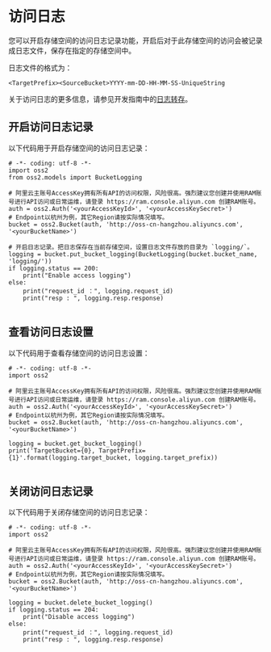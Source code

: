 # 访问日志

您可以开启存储空间的访问日志记录功能，开启后对于此存储空间的访问会被记录成日志文件，保存在指定的存储空间中。

日志文件的格式为：

`<TargetPrefix><SourceBucket>YYYY-mm-DD-HH-MM-SS-UniqueString`

关于访问日志的更多信息，请参见开发指南中的[日志转存](/cn.zh-CN/开发指南/日志管理/日志转存.md)。

## 开启访问日志记录

以下代码用于开启存储空间的访问日志记录：

```
# -*- coding: utf-8 -*-
import oss2
from oss2.models import BucketLogging

# 阿里云主账号AccessKey拥有所有API的访问权限，风险很高。强烈建议您创建并使用RAM账号进行API访问或日常运维，请登录 https://ram.console.aliyun.com 创建RAM账号。
auth = oss2.Auth('<yourAccessKeyId>', '<yourAccessKeySecret>')
# Endpoint以杭州为例，其它Region请按实际情况填写。
bucket = oss2.Bucket(auth, 'http://oss-cn-hangzhou.aliyuncs.com', '<yourBucketName>')

# 开启日志记录。把日志保存在当前存储空间，设置日志文件存放的目录为 `logging/`。
logging = bucket.put_bucket_logging(BucketLogging(bucket.bucket_name, 'logging/'))
if logging.status == 200:
    print("Enable access logging")
else:
    print("request_id ：", logging.request_id)
    print("resp : ", logging.resp.response)
			
```

## 查看访问日志设置

以下代码用于查看存储空间的访问日志设置：

```
# -*- coding: utf-8 -*-
import oss2

# 阿里云主账号AccessKey拥有所有API的访问权限，风险很高。强烈建议您创建并使用RAM账号进行API访问或日常运维，请登录 https://ram.console.aliyun.com 创建RAM账号。
auth = oss2.Auth('<yourAccessKeyId>', '<yourAccessKeySecret>')
# Endpoint以杭州为例，其它Region请按实际情况填写。
bucket = oss2.Bucket(auth, 'http://oss-cn-hangzhou.aliyuncs.com', '<yourBucketName>')

logging = bucket.get_bucket_logging()
print('TargetBucket={0}, TargetPrefix={1}'.format(logging.target_bucket, logging.target_prefix))
			
```

## 关闭访问日志记录

以下代码用于关闭存储空间的访问日志记录：

```
# -*- coding: utf-8 -*-
import oss2

# 阿里云主账号AccessKey拥有所有API的访问权限，风险很高。强烈建议您创建并使用RAM账号进行API访问或日常运维，请登录 https://ram.console.aliyun.com 创建RAM账号。
auth = oss2.Auth('<yourAccessKeyId>', '<yourAccessKeySecret>')
# Endpoint以杭州为例，其它Region请按实际情况填写。
bucket = oss2.Bucket(auth, 'http://oss-cn-hangzhou.aliyuncs.com', '<yourBucketName>')

logging = bucket.delete_bucket_logging()
if logging.status == 204:
    print("Disable access logging")
else:
    print("request_id ：", logging.request_id)
    print("resp : ", logging.resp.response)
			
```

